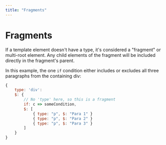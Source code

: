 ```yaml
---
title: "Fragments"
---
```

# Fragments

If a template element doesn't have a type, it's considered a "fragment" 
or multi-root element.  Any child elements of the fragment will be included directly in the fragment's parent.

In this example, the one `if` condition either includes or excludes all three paragraphs from the containing div:

```js
{
    type: 'div':
    $: {
        // No 'type' here, so this is a fragment
        if: c => someCondition,
        $: [
            { type: "p", $: "Para 1" }
            { type: "p", $: "Para 2" }
            { type: "p", $: "Para 3" }
        ]
    }
}
```



